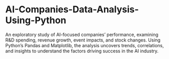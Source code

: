# AI-Companies-Data-Analysis-Using-Python
An exploratory study of AI-focused companies’ performance, examining R&amp;D spending, revenue growth, event impacts, and stock changes. Using Python’s Pandas and Matplotlib, the analysis uncovers trends, correlations, and insights to understand the factors driving success in the AI industry.
